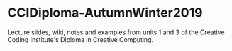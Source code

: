 # CCIDiploma-AutumnWinter2019
Lecture slides, wiki, notes and examples from units 1 and 3 of the Creative Coding Institute's Diploma in Creative Computing.
